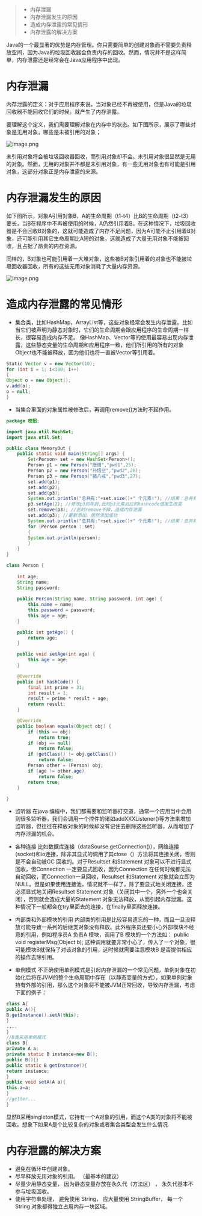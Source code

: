 > * 内存泄漏
> * 内存泄漏发生的原因
> * 造成内存泄露的常见情形
> * 内存泄露的解决方案

Java的一个最显著的优势是内存管理。你只需要简单的创建对象而不需要负责释放空间，因为Java的垃圾回收器会负责内存的回收。然而，情况并不是这样简单，内存泄露还是经常会在Java应用程序中出现。

# 内存泄漏
内存泄露的定义：对于应用程序来说，当对象已经不再被使用，但是Java的垃圾回收器不能回收它们的时候，就产生了内存泄露。

要理解这个定义，我们需要理解对象在内存中的状态。如下图所示，展示了哪些对象是无用对象，哪些是未被引用的对象；


![image.png](http://upload-images.jianshu.io/upload_images/1234352-3e98eda54f540f3e.png?imageMogr2/auto-orient/strip%7CimageView2/2/w/1240)

未引用对象将会被垃圾回收器回收，而引用对象却不会。未引用对象很显然是无用的对象。然而，无用的对象并不都是未引用对象，有一些无用对象也有可能是引用对象，这部分对象正是内存泄露的来源。

# 内存泄漏发生的原因
如下图所示，对象A引用对象B，A的生命周期（t1-t4）比B的生命周期（t2-t3）要长，当B在程序中不再被使用的时候，A仍然引用着B。在这种情况下，垃圾回收器是不会回收B对象的，这就可能造成了内存不足问题，因为A可能不止引用着B对象，还可能引用其它生命周期比A短的对象，这就造成了大量无用对象不能被回收，且占据了昂贵的内存资源。

同样的，B对象也可能引用着一大堆对象，这些被B对象引用着的对象也不能被垃圾回收器回收，所有的这些无用对象消耗了大量内存资源。

![image.png](http://upload-images.jianshu.io/upload_images/1234352-5d086583e1fed262.png?imageMogr2/auto-orient/strip%7CimageView2/2/w/1240)


# 造成内存泄露的常见情形
- 集合类，比如HashMap，ArrayList等，这些对象经常会发生内存泄露。比如当它们被声明为静态对象时，它们的生命周期会跟应用程序的生命周期一样长，很容易造成内存不足。
像HashMap、Vector等的使用最容易出现内存泄露，这些静态变量的生命周期和应用程序一致，他们所引用的所有的对象Object也不能被释放，因为他们也将一直被Vector等引用着。
```java
Static Vector v = new Vector(10);
for (int i = 1; i<100; i++)
{
Object o = new Object();
v.add(o);
o = null;
}
```
- 当集合里面的对象属性被修改后，再调用remove()方法时不起作用。
```java
package 校招;

import java.util.HashSet;
import java.util.Set;

public class MemoryOut {
	public static void main(String[] args) {
		Set<Person> set = new HashSet<Person>();
		Person p1 = new Person("唐僧","pwd1",25);
		Person p2 = new Person("孙悟空","pwd2",26);
		Person p3 = new Person("猪八戒","pwd3",27);
		set.add(p1);
		set.add(p2);
		set.add(p3);
		System.out.println("总共有:"+set.size()+" 个元素!"); //结果：总共有:3 个元素!
		p3.setAge(2); //修改p3的年龄,此时p3元素对应的hashcode值发生改变
		set.remove(p3); //此时remove不掉，造成内存泄漏
		set.add(p3); //重新添加，居然添加成功
		System.out.println("总共有:"+set.size()+" 个元素!"); //结果：总共有:4 个元素!
		for (Person person : set)
		{
		System.out.println(person);
		}
	}
}

class Person {
	
	int age;
	String name;
	String password;
	
	public Person(String name, String password, int age) {
		this.name = name;
		this.password = password;
		this.age = age;
	}

	public int getAge() {
		return age;
	}

	public void setAge(int age) {
		this.age = age;
	}

	@Override
	public int hashCode() {
		final int prime = 31;
		int result = 1;
		result = prime * result + age;
		return result;
	}

	@Override
	public boolean equals(Object obj) {
		if (this == obj)
			return true;
		if (obj == null)
			return false;
		if (getClass() != obj.getClass())
			return false;
		Person other = (Person) obj;
		if (age != other.age)
			return false;
		return true;
	}
	
}
```
- 监听器
在java 编程中，我们都需要和监听器打交道，通常一个应用当中会用到很多监听器，我们会调用一个控件的诸如addXXXListener()等方法来增加监听器，但往往在释放对象的时候却没有记住去删除这些监听器，从而增加了内存泄漏的机会。

- 各种连接
比如数据库连接（dataSourse.getConnection()），网络连接(socket)和io连接，除非其显式的调用了其close（）方法将其连接关闭，否则是不会自动被GC 回收的。对于Resultset 和Statement 对象可以不进行显式回收，但Connection 一定要显式回收，因为Connection 在任何时候都无法自动回收，而Connection一旦回收，Resultset 和Statement 对象就会立即为NULL。但是如果使用连接池，情况就不一样了，除了要显式地关闭连接，还必须显式地关闭Resultset Statement 对象（关闭其中一个，另外一个也会关闭），否则就会造成大量的Statement 对象无法释放，从而引起内存泄漏。这种情况下一般都会在try里面去的连接，在finally里面释放连接。

- 内部类和外部模块的引用
内部类的引用是比较容易遗忘的一种，而且一旦没释放可能导致一系列的后继类对象没有释放。此外程序员还要小心外部模块不经意的引用，例如程序员A 负责A 模块，调用了B 模块的一个方法如：
public void registerMsg(Object b);
这种调用就要非常小心了，传入了一个对象，很可能模块B就保持了对该对象的引用，这时候就需要注意模块B 是否提供相应的操作去除引用。

- 单例模式
不正确使用单例模式是引起内存泄漏的一个常见问题，单例对象在初始化后将在JVM的整个生命周期中存在（以静态变量的方式），如果单例对象持有外部的引用，那么这个对象将不能被JVM正常回收，导致内存泄漏，考虑下面的例子：
```java
class A{
public A(){
B.getInstance().setA(this);
}
....
}
//B类采用单例模式
class B{
private A a;
private static B instance=new B();
public B(){}
public static B getInstance(){
return instance;
}
public void setA(A a){
this.a=a;
}
//getter...
}
```
显然B采用singleton模式，它持有一个A对象的引用，而这个A类的对象将不能被回收。想象下如果A是个比较复杂的对象或者集合类型会发生什么情况.

# 内存泄露的解决方案
- 避免在循环中创建对象。
- 尽早释放无用对象的引用。 （最基本的建议）
- 尽量少用静态变量， 因为静态变量存放在永久代（方法区） ， 永久代基本不
参与垃圾回收。
- 使用字符串处理， 避免使用 String， 应大量使用 StringBuffer， 每一个 String
对象都得独立占用内存一块区域。
